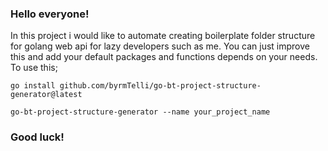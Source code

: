 <h3>Hello everyone!</h3>
<p>In this project i would like to automate creating boilerplate folder structure for golang web api for lazy developers such as me. You can just improve this and add your default packages and functions depends on your needs. To use this; </p>

```
go install github.com/byrmTelli/go-bt-project-structure-generator@latest
```
```
go-bt-project-structure-generator --name your_project_name
```

<h3>Good luck!</h3>
